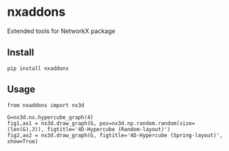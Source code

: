 # nxaddons
Extended tools for NetworkX package

## Install
	pip install nxaddons
	
## Usage
	from nxaddons import nx3d

	G=nx3d.nx.hypercube_graph(4)
	fig1,ax1 = nx3d.draw_graph(G, pos=nx3d.np.random.random(size=(len(G),3)), figtitle='4D-Hypercube (Random-layout)')
	fig2,ax2 = nx3d.draw_graph(G, figtitle='4D-Hypercube (Spring-layout)', show=True)

